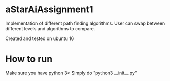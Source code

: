 # aStarAiAssignment1
Implementation of different path finding algorithms. 
User can swap between different levels and algorithms to compare.

Created and tested on ubuntu 16

# How to run
Make sure you have python 3>
Simply do "python3 \_\_init\_\_.py"
